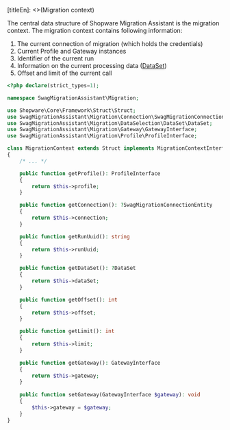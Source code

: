 [titleEn]: <>(Migration context)

The central data structure of Shopware Migration Assistant is the migration context. The migration context contains following
information:
1. The current connection of migration (which holds the credentials)
2. Current Profile and Gateway instances
3. Identifier of the current run
4. Information on the current processing data ([DataSet](./030-dataSelection-and-dataSet.md))
5. Offset and limit of the current call

```php
<?php declare(strict_types=1);

namespace SwagMigrationAssistant\Migration;

use Shopware\Core\Framework\Struct\Struct;
use SwagMigrationAssistant\Migration\Connection\SwagMigrationConnectionEntity;
use SwagMigrationAssistant\Migration\DataSelection\DataSet\DataSet;
use SwagMigrationAssistant\Migration\Gateway\GatewayInterface;
use SwagMigrationAssistant\Migration\Profile\ProfileInterface;

class MigrationContext extends Struct implements MigrationContextInterface
{
    /* ... */

    public function getProfile(): ProfileInterface
    {
        return $this->profile;
    }

    public function getConnection(): ?SwagMigrationConnectionEntity
    {
        return $this->connection;
    }

    public function getRunUuid(): string
    {
        return $this->runUuid;
    }

    public function getDataSet(): ?DataSet
    {
        return $this->dataSet;
    }

    public function getOffset(): int
    {
        return $this->offset;
    }

    public function getLimit(): int
    {
        return $this->limit;
    }

    public function getGateway(): GatewayInterface
    {
        return $this->gateway;
    }
    
    public function setGateway(GatewayInterface $gateway): void
    {
        $this->gateway = $gateway;
    }
}
```
